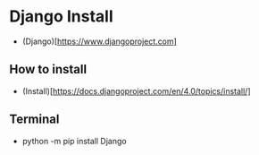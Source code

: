 # Django Install
- (Django)[https://www.djangoproject.com]

## How to install
- (Install)[https://docs.djangoproject.com/en/4.0/topics/install/]

## Terminal
- python -m pip install Django